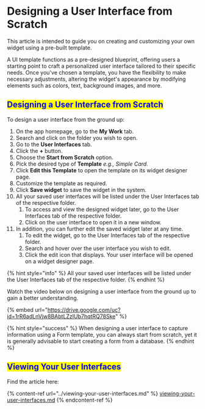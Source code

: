 # Designing a User Interface from Scratch

This article is intended to guide you on creating and customizing your own widget using a pre-built template.

A UI template functions as a pre-designed blueprint, offering users a starting point to craft a personalized user interface tailored to their specific needs. Once you've chosen a template, you have the flexibility to make necessary adjustments, altering the widget's appearance by modifying elements such as colors, text, background images, and more.

## <mark style="color:blue;">Designing a User Interface from Scratch</mark>

To design a user interface from the ground up:

1. On the app homepage, go to the **My Work** tab.
2. Search and click on the folder you wish to open.
3. Go to the **User Interfaces** tab.
4. Click the **+** button.
5. Choose the **Start from Scratch** option.
6. Pick the desired type of **Template** _e.g., Simple Card._
7. Click **Edit this Template** to open the template on its widget designer page.
8. Customize the template as required.
9. Click **Save widget** to save the widget in the system.
10. All your saved user interfaces will be listed under the User Interfaces tab of the respective folder.
    1. To access and view the designed widget later, go to the User Interfaces tab of the respective folder.
    2. Click on the user interface to open it in a new window.
11. In addition, you can further edit the saved widget later at any time.
    1. To edit the widget, go to the User Interfaces tab of the respective folder.
    2. Search and hover over the user interface you wish to edit.
    3. Click the edit icon that displays. Your user interface will be opened on a widget designer page.



{% hint style="info" %}
All your saved user interfaces will be listed under the User Interfaces tab of the respective folder.
{% endhint %}

Watch the video below on designing a user interface from the ground up to gain a better understanding.

{% embed url="https://drive.google.com/uc?id=1rR6adLnVjw8BAbtLZzIUb7hqtRQ78Ske" %}



{% hint style="success" %}
When designing a user interface to capture information using a Form template, you can always start from scratch, yet it is generally advisable to start creating a form from a database.
{% endhint %}

## <mark style="color:blue;">Viewing Your User Interfaces</mark>

Find the article here:

{% content-ref url="../viewing-your-user-interfaces.md" %}
[viewing-your-user-interfaces.md](../viewing-your-user-interfaces.md)
{% endcontent-ref %}

